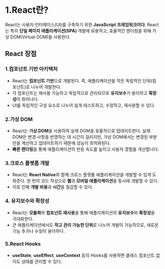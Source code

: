 # 1.React란?

React는 사용자 인터페이스(UI)를 구축하기 위한 **JavaScript 프레임워크이다**. React는 특히 **단일 페이지 애플리케이션(SPA)** 개발에 유용하고, 효율적인 렌더링을 위해 가상 DOM(Virtual DOM)을 사용한다.

## React 장점

### 1.컴포넌트 기반 아키텍처

- React는 **컴포넌트 기반**으로 개발된다. 즉, 애플리케이션을 작은 독립적인 단위(컴포넌트)로 나누어 개발한다.
- 각 컴포넌트는 재사용 가능하고 독립적으로 관리되므로 **유지보수**가 용이하고 **확장성**이 뛰어나다.
- UI를 독립적인 구성 요소로 나누어 쉽게 테스트하고, 수정하고, 재사용할 수 있다.

### 2.가상 DOM

- React는 **가상 DOM**을 사용하여 실제 DOM을 효율적으로 업데이트한다. 실제 DOM은 변경 사항을 반영하는 데 시간이 걸리지만, 가상 DOM에서는 변경된 부분만을 계산하고 업데이트하기 때문에 성능이 최적화된다.
- **빠른 렌더링**을 통해 애플리케이션의 반응 속도를 높이고 사용자 경험을 개선합니다.

### **3.크로스 플랫폼 개발**

- React는 **React Native**와 함께 크로스 플랫폼 애플리케이션을 개발할 수 있게 도와준다. 한 번의 코드 작성으로 **웹**과 **모바일 애플리케이션**을 동시에 개발할 수 있다.
- 이로 인해 **개발 비용**과 **시간**을 절감할 수 있다.

### 4. **유지보수와 확장성**

- React는 **모듈화**와 **컴포넌트 재사용**을 통해 애플리케이션의 **유지보수**와 **확장성**을 극대화한다.
- 큰 애플리케이션에서도 **작고 관리 가능한 단위**로 나누어 개발이 가능하므로, 새로운 기능 추가나 수정이 용이하다.

### 5.React Hooks

- **useState**, **useEffect**, **useContext** 등의 Hooks를 사용하면 클래스 컴포넌트 없이도 상태를 관리할 수 있다.

